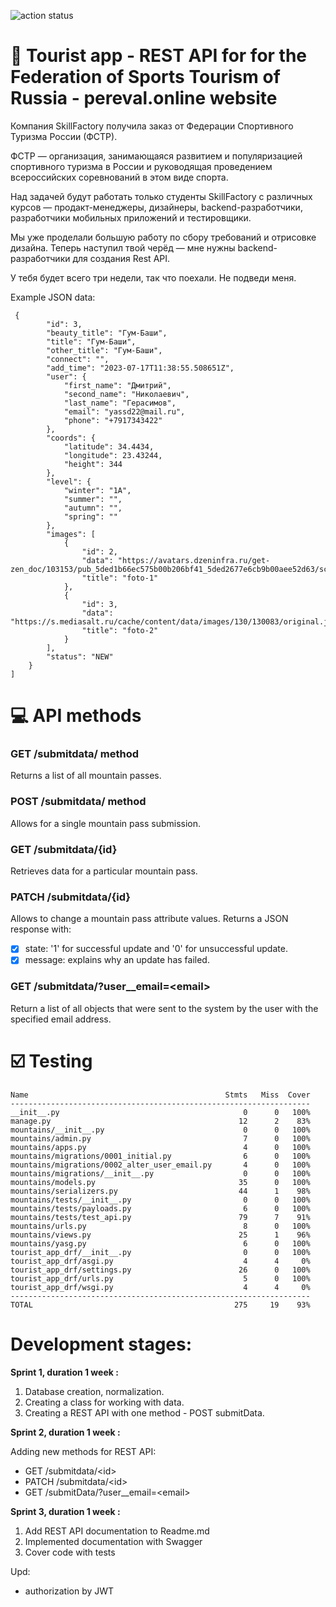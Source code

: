 ![action status](https://github.com/mojout/tourist_app/actions/workflows/django.yml/badge.svg)

# :sunrise_over_mountains: Tourist app - REST API for for the Federation of Sports Tourism of Russia - pereval.online website
Компания SkillFactory получила заказ от Федерации Спортивного Туризма России (ФСТР).

ФСТР — организация, занимающаяся развитием и популяризацией спортивного туризма в России и руководящая проведением всероссийских соревнований в этом виде спорта.

Над задачей будут работать только студенты SkillFactory с различных курсов — продакт-менеджеры, дизайнеры, backend-разработчики, разработчики мобильных приложений и тестировщики.

Мы уже проделали большую работу по сбору требований и отрисовке дизайна. Теперь наступил твой черёд — мне нужны backend-разработчики для создания Rest API.

У тебя будет всего три недели, так что поехали. Не подведи меня.

Example JSON data:
```
 {
        "id": 3,
        "beauty_title": "Гум-Баши",
        "title": "Гум-Баши",
        "other_title": "Гум-Баши",
        "connect": "",
        "add_time": "2023-07-17T11:38:55.508651Z",
        "user": {
            "first_name": "Дмитрий",
            "second_name": "Николаевич",
            "last_name": "Герасимов",
            "email": "yassd22@mail.ru",
            "phone": "+7917343422"
        },
        "coords": {
            "latitude": 34.4434,
            "longitude": 23.43244,
            "height": 344
        },
        "level": {
            "winter": "1A",
            "summer": "",
            "autumn": "",
            "spring": ""
        },
        "images": [
            {
                "id": 2,
                "data": "https://avatars.dzeninfra.ru/get-zen_doc/103153/pub_5ded1b66ec575b00b206bf41_5ded2677e6cb9b00aee52d63/scale_1200",
                "title": "foto-1"
            },
            {
                "id": 3,
                "data": "https://s.mediasalt.ru/cache/content/data/images/130/130083/original.jpg",
                "title": "foto-2"
            }
        ],
        "status": "NEW"
    }
]
```
# :computer: API methods
### GET /submitdata/ method
Returns a list of all mountain passes.
### POST /submitdata/ method
Allows for a single mountain pass submission.
### GET /submitdata/{id}
Retrieves data for a particular mountain pass.
### PATCH /submitdata/{id}
Allows to change a mountain pass attribute values. Returns a JSON response with:
- [X] state: '1' for successful update and '0' for unsuccessful update.
- [X] message: explains why an update has failed.
### GET /submitdata/?user__email=\<email> 
Return a list of all objects that were sent to the system by the user with the specified email address.

# ☑️ Testing

```
Name                                            Stmts   Miss  Cover
-------------------------------------------------------------------
__init__.py                                         0      0   100%
manage.py                                          12      2    83%
mountains/__init__.py                               0      0   100%
mountains/admin.py                                  7      0   100%
mountains/apps.py                                   4      0   100%
mountains/migrations/0001_initial.py                6      0   100%
mountains/migrations/0002_alter_user_email.py       4      0   100%
mountains/migrations/__init__.py                    0      0   100%
mountains/models.py                                35      0   100%
mountains/serializers.py                           44      1    98%
mountains/tests/__init__.py                         0      0   100%
mountains/tests/payloads.py                         6      0   100%
mountains/tests/test_api.py                        79      7    91%
mountains/urls.py                                   8      0   100%
mountains/views.py                                 25      1    96%
mountains/yasg.py                                   6      0   100%
tourist_app_drf/__init__.py                         0      0   100%
tourist_app_drf/asgi.py                             4      4     0%
tourist_app_drf/settings.py                        26      0   100%
tourist_app_drf/urls.py                             5      0   100%
tourist_app_drf/wsgi.py                             4      4     0%
-------------------------------------------------------------------
TOTAL                                             275     19    93%
```

# Development stages:
**Sprint 1, duration 1 week :**
1. Database creation, normalization.
2. Creating a class for working with data.
3. Creating a REST API with one method - POST submitData.

**Sprint 2, duration 1 week :**

Adding new methods for REST API:
   - GET /submitdata/\<id>
   - PATCH /submitdata/\<id>
   - GET /submitData/?user__email=\<email>
     
**Sprint 3, duration 1 week :**
1. Add REST API documentation to Readme.md
2. Implemented documentation with Swagger
3. Cover code with tests

Upd:
* authorization by JWT

